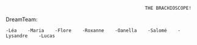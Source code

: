                                                        THE BRACHIOSCOPE!

DreamTeam:

    -Léa    -Maria    -Flore    -Roxanne    -Oanella    -Salomé    -Lysandre    -Lucas

